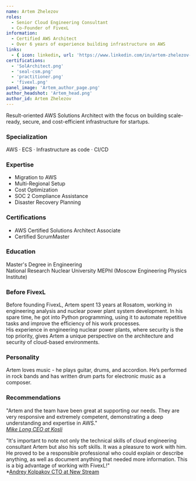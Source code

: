 ```yaml
---
name: Artem Zhelezov
roles:
  - Senior Cloud Engineering Consultant 
  - Co-Founder of FivexL
information:
  - Certified AWS Architect
  - Over 6 years of experience building infrastructure on AWS
links:
  - { icon: linkedin, url: 'https://www.linkedin.com/in/artem-zhelezov-70228093/' }
certifications:
  - 'SolArchitect.png'
  - 'seal-csm.png'
  - 'practitioner.png'
  - 'fivexl.png'  
panel_image: 'Artem_author_page.png'
author_headshot: 'Artem_head.png'
author_id: Artem Zhelezov
---
```

Result-oriented AWS Solutions Architect with the focus on building scale-ready, secure, and cost-efficient infrastructure for startups. 

### Specialization
AWS · ECS · Infrastructure as code · CI/CD

### Expertise
* Migration to AWS
* Multi-Regional Setup
* Cost Optimization
* SOC 2 Compliance Assistance
* Disaster Recovery Planning


### Certifications
* AWS Certified Solutions Architect Associate
* Certified ScrumMaster

### Education
Master's Degree in Engineering  
National Research Nuclear University MEPhI (Moscow Engineering Physics Institute)

### Before FivexL
Before founding FivexL, Artem spent 13 years at Rosatom, working in engineering analysis and nuclear power plant system development.  In his spare time, he got into Python programming, using it to automate repetitive tasks and improve the efficiency of his work processes.  
His experience in engineering nuclear power plants, where security is the top priority, gives Artem a unique perspective on the architecture and security of cloud-based environments.

### Personality
Artem loves music - he plays guitar, drums, and accordion. He’s performed in rock bands and has written drum parts for electronic music as a composer.

### Recommendations
"Artem and the team have been great at supporting our needs. They are very responsive and extremely competent, demonstrating a deep understanding and expertise in AWS."  
*[Mike Long CEO at Kosli](https://fivexl.io/case-studies/kosli-case-study/)*  
  
"It's important to note not only the technical skills of cloud engineering consultant Artem but also his soft skills. It was a pleasure to work with him. He proved to be a responsible professional who could explain or describe anything, as well as document anything that needed more information. This is a big advantage of working with FivexL!"  
*[Andrey Kolpakov CTO at New Stream](https://fivexl.io/case-studies/new-stream-case-study/)

